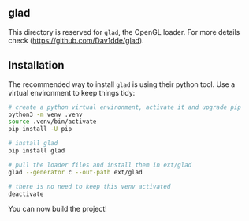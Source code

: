 ## glad
This directory is reserved for `glad`, the OpenGL loader. For more details
check (https://github.com/Dav1dde/glad).

## Installation
The recommended way to install `glad` is using their python tool. Use a
virtual environment to keep things tidy:

```bash
# create a python virtual environment, activate it and upgrade pip
python3 -m venv .venv
source .venv/bin/activate
pip install -U pip

# install glad
pip install glad

# pull the loader files and install them in ext/glad
glad --generator c --out-path ext/glad

# there is no need to keep this venv activated
deactivate
```

You can now build the project!
